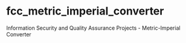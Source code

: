 # fcc_metric_imperial_converter
Information Security and Quality Assurance Projects - Metric-Imperial Converter
